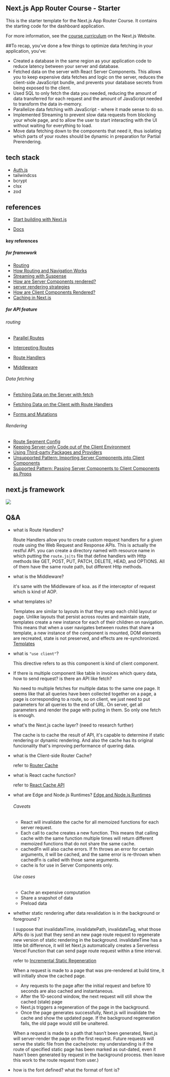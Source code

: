 ## Next.js App Router Course - Starter

This is the starter template for the Next.js App Router Course. It contains the starting code for the dashboard application.

For more information, see the [course curriculum](https://nextjs.org/learn) on the Next.js Website.

##To recap, you've done a few things to optimize data fetching in your application, you've:

- Created a database in the same region as your application code to reduce latency between your server and database.
- Fetched data on the server with React Server Components. This allows you to keep expensive data fetches and logic on the server, reduces the client-side JavaScript bundle, and prevents your database secrets from being exposed to the client.
- Used SQL to only fetch the data you needed, reducing the amount of data transferred for each request and the amount of JavaScript needed to transform the data in-memory.
- Parallelize data fetching with JavaScript - where it made sense to do so.
- Implemented Streaming to prevent slow data requests from blocking your whole page, and to allow the user to start interacting with the UI without waiting for everything to load.
- Move data fetching down to the components that need it, thus isolating which parts of your routes should be dynamic in preparation for Partial Prerendering.

## tech stack

- [Auth.js](https://authjs.dev/getting-started/introduction)
- tailwindcss
- bcrypt
- clsx
- zod

## references

- [Start building with Next.js](https://nextjs.org/learn?utm_source=next-site&utm_medium=homepage-cta&utm_campaign=home)

- [Docs](https://nextjs.org/docs)

#### key references

##### for framework

- [Routing](https://nextjs.org/docs/app/building-your-application/routing)
- [How Routing and Navigation Works](https://nextjs.org/docs/app/building-your-application/routing/linking-and-navigating#how-routing-and-navigation-works)
- [Streaming with Suspense](https://nextjs.org/docs/app/building-your-application/routing/loading-ui-and-streaming#streaming-with-suspense)
- [How are Server Components rendered?](https://nextjs.org/docs/app/building-your-application/rendering/server-components#how-are-server-components-rendered)
- [server rendering strategies](https://nextjs.org/docs/app/building-your-application/rendering/server-components#server-rendering-strategies)
- [How are Client Components Rendered?](https://nextjs.org/docs/app/building-your-application/rendering/client-components#how-are-client-components-rendered)
- [Caching in Next.js](https://nextjs.org/docs/app/building-your-application/caching)

##### for API feature

###### routing

- [Parallel Routes](https://nextjs.org/docs/app/building-your-application/routing/parallel-routes)

- [Intercepting Routes](https://nextjs.org/docs/app/building-your-application/routing/intercepting-routes)

- [Route Handlers](https://nextjs.org/docs/app/building-your-application/routing/route-handlers)

- [Middleware](https://nextjs.org/docs/app/building-your-application/routing/middleware)

###### Data fetching

- [Fetching Data on the Server with fetch](https://nextjs.org/docs/app/building-your-application/data-fetching/fetching-caching-and-revalidating#fetching-data-on-the-server-with-fetch)

- [Fetching Data on the Client with Route Handlers](https://nextjs.org/docs/app/building-your-application/data-fetching/fetching-caching-and-revalidating#fetching-data-on-the-client-with-route-handlers)

- [Forms and Mutations](https://nextjs.org/docs/app/building-your-application/data-fetching/forms-and-mutations)

###### Rendering

- [Route Segment Config](https://nextjs.org/docs/app/api-reference/file-conventions/route-segment-config)
- [Keeping Server-only Code out of the Client Environment](https://nextjs.org/docs/app/building-your-application/rendering/composition-patterns#keeping-server-only-code-out-of-the-client-environment)
- [Using Third-party Packages and Providers](https://nextjs.org/docs/app/building-your-application/rendering/composition-patterns#using-third-party-packages-and-providers)
- [Unsupported Pattern: Importing Server Components into Client Components](https://nextjs.org/docs/app/building-your-application/rendering/composition-patterns#unsupported-pattern-importing-server-components-into-client-components)
- [Supported Pattern: Passing Server Components to Client Components as Props](https://nextjs.org/docs/app/building-your-application/rendering/composition-patterns#supported-pattern-passing-server-components-to-client-components-as-props)

## next.js framework

![](./doc//next.js-framework.svg)

## Q&A

- what is Route Handlers?

  Route Handlers allow you to create custom request handlers for a given route using the Web Request and Response APIs. This is actually the restful API. you can create a directory named with resource name in which putting the `route.js|ts` file that define handlers with Http methods like GET, POST, PUT, PATCH, DELETE, HEAD, and OPTIONS. All of them have the same route path, but different Http methods.

- what is the Middleware?

  it's same with the Middleware of koa. as if the interceptor of request which is kind of AOP.

- what templates is?

  Templates are similar to layouts in that they wrap each child layout or page. Unlike layouts that persist across routes and maintain state, templates create a new instance for each of their children on navigation. This means that when a user navigates between routes that share a template, a new instance of the component is mounted, DOM elements are recreated, state is not preserved, and effects are re-synchronized.
  [Templates](https://nextjs.org/docs/app/building-your-application/routing/pages-and-layouts#templates)

- what is `"use client"`?

  This directive refers to as this component is kind of client component.

- If there is multiple component like table in invoices which query data, how to send request?
  is there an API like fetch?

  No need to multiple fetches for multiple datas to the same one page. It seems like that all queries have been collected together on a page, a page is corresponding to a route, so on client, we just need to put parameters for all queries to the end of URL. On server, get all parameters and render the page with puting in them. So only one fetch is enough.

- what's the Next.js cache layer? (need to research further)

  The cache is to cache the result of API, it's capable to determine if static rendering or dynamic rendering. And also the cache has its original funcionality that's improving performance of quering data.

- what is the Client-side Router Cache?

  refer to [Router Cache](https://nextjs.org/docs/app/building-your-application/caching#router-cache)

- what is React cache function?

  refer to [React Cache API](https://react.dev/reference/react/cache)

- what are Edge and Node.js Runtimes?
  [Edge and Node.js Runtimes](https://nextjs.org/docs/app/building-your-application/rendering/edge-and-nodejs-runtimes)

  ###### Caveats
  - React will invalidate the cache for all memoized functions for each server request.
  - Each call to cache creates a new function. This means that calling cache with the same function multiple times will return different memoized functions that do not share the same cache.
  - cachedFn will also cache errors. If fn throws an error for certain arguments, it will be cached, and the same error is re-thrown when cachedFn is called with those same arguments.
  - cache is for use in Server Components only.

  ###### Use cases
  - Cache an expensive computation 
  - Share a snapshot of data 
  - Preload data

- whether static rendering after data revalidation is in the background or foreground？

  I suppose that invalidateTime, invalidatePath, invalidateTag, what those APIs do is just that they send an new page route request to regenerate new version of static rendering in the background. invalidateTime has a little bit difference, it will let Next.js automatically creates a Serverless Vercel Function that can send page route request within a time interval.

  refer to [Incremental Static Regeneration](https://nextjs.org/docs/pages/building-your-application/data-fetching/incremental-static-regeneration#on-demand-revalidation)

  When a request is made to a page that was pre-rendered at build time, it will initially show the cached page.

    - Any requests to the page after the initial request and before 10 seconds are also cached and instantaneous.
    - After the 10-second window, the next request will still show the cached (stale) page
    - Next.js triggers a regeneration of the page in the background.
    - Once the page generates successfully, Next.js will invalidate the cache and show the updated page. If the background regeneration fails, the old page would still be unaltered.

  When a request is made to a path that hasn’t been generated, Next.js will server-render the page on the first request. Future requests will serve the static file from the cache(note: my understanding is if the route of specified static page has been marked as out-dated, even it hasn't been generated by request in the background process. then leave this work to the route request from user.)

- how is the font defined? what the format of font is?
